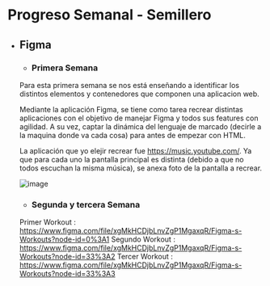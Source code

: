 # Progreso Semanal - Semillero 
- ## Figma
    - ### Primera Semana
    Para esta primera semana se nos está enseñando a identificar los distintos elementos y contenedores que componen una aplicacion web.

    Mediante la aplicación Figma, se tiene como tarea recrear distintas aplicaciones con el objetivo de manejar Figma y todos sus features con agilidad. A su vez, captar la dinámica del lenguaje de marcado (decirle a la maquina donde va cada cosa) para antes de empezar con HTML.

    La aplicación que yo elejir recrear fue https://music.youtube.com/. Ya que para cada uno la pantalla principal es distinta (debido a que no todos escuchan la misma música), se anexa foto de la pantalla a recrear.

    ![image](https://user-images.githubusercontent.com/43793760/125354538-8afe0680-e329-11eb-8610-510f972a3d44.png)


    - ### Segunda y tercera Semana
    Primer Workout : https://www.figma.com/file/xgMkHCDjbLnvZgP1MgaxqR/Figma-s-Workouts?node-id=0%3A1
    Segundo  Workout : https://www.figma.com/file/xgMkHCDjbLnvZgP1MgaxqR/Figma-s-Workouts?node-id=33%3A2
    Tercer Workout : https://www.figma.com/file/xgMkHCDjbLnvZgP1MgaxqR/Figma-s-Workouts?node-id=33%3A3
